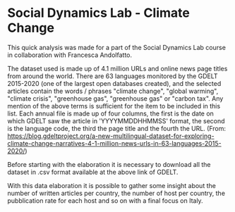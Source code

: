 # Social Dynamics Lab - Climate Change
This quick analysis was made for a part of the Social Dynamics Lab course in collaboration with Francesca Andolfatto.

The dataset used is made up of 4.1 million URLs and online news page titles from around the world. There are 63 languages monitored by the GDELT 2015-2020 (one of the largest open databases created), and the selected articles contain the words / phrases "climate change", "global warming", "climate crisis", "greenhouse gas", "greenhouse gas" or "carbon tax". Any mention of the above terms is sufficient for the item to be included in this list.
Each annual file is made up of four columns, the first is the date on which GDELT saw the article in 'YYYYMMDDHHMMSS' format, the second is the language code, the third the page title and the fourth the URL.
(From: https://blog.gdeltproject.org/a-new-multilingual-dataset-for-exploring-climate-change-narratives-4-1-million-news-urls-in-63-languages-2015-2020/)

Before starting with the elaboration it is necessary to download all the dataset in .csv format available at the above link of GDELT.

With this data elaboration it is possible to gather some insight about the number of written articles per country, the number of host per country, the pubblication rate for each host and so on with a final focus on Italy.
